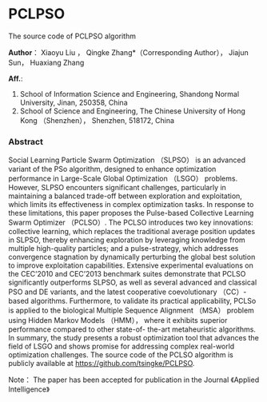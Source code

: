 # PCLPSO
The source code of PCLPSO algorithm



**Author**： Xiaoyu Liu ， Qingke Zhang*（Corresponding Author）， Jiajun Sun， Huaxiang Zhang

**Aff.**: 
1) School of Information Science and Engineering, Shandong Normal University, Jinan, 250358, China 
2) School of Science and Engineering, The Chinese University of Hong Kong （Shenzhen）， Shenzhen, 518172, China

### Abstract
Social Learning Particle Swarm Optimization （SLPSO） is an advanced variant of the PSo algorithm, designed to enhance optimization performance in Large-Scale Global
Optimization （LSGO） problems. However, SLPSO encounters significant challenges, particularly in maintaining a balanced trade-off between exploration and exploitation, which
limits its effectiveness in complex optimization tasks. In response to these limitations, this paper proposes the Pulse-based Collective Learning Swarm Optimizer （PCLSO）. The
PCLSO introduces two key innovations: collective learning, which replaces the traditional average position updates in SLPSO, thereby enhancing exploration by leveraging
knowledge from multiple high-quality particles; and a pulse-strategy, which addresses convergence stagnation by dynamically perturbing the global best solution to improve
exploitation capabilities. Extensive experimental evaluations on the CEC’2010 and CEC’2013 benchmark suites demonstrate that PCLSO significantly outperforms SLPSO, as well
as several advanced and classical PSO and DE variants, and the latest cooperative coevolutionary （CC）-based algorithms. Furthermore, to validate its practical applicability, PCLSo
is applied to the biological Multiple Sequence Alignment （MSA） problem using Hidden Markov Models （HMM）， where it exhibits superior performance compared to other state-of-
the-art metaheuristic algorithms. In summary, the study presents a robust optimization tool that advances the field of LSGO and shows promise for addressing complex real-world
optimization challenges. The source code of the PCLSO algorithm is publicly available at https://github.com/tsingke/PCLPSO.


Note： The paper has been accepted for publication in the Journal 《Applied Intelligence》
